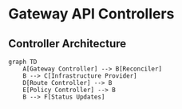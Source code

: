 # Gateway API Controllers

## Controller Architecture

```mermaid {scale: 1}
graph TD
    A[Gateway Controller] --> B[Reconciler]
    B --> C[Infrastructure Provider]
    D[Route Controller] --> B
    E[Policy Controller] --> B
    B --> F[Status Updates]
```
